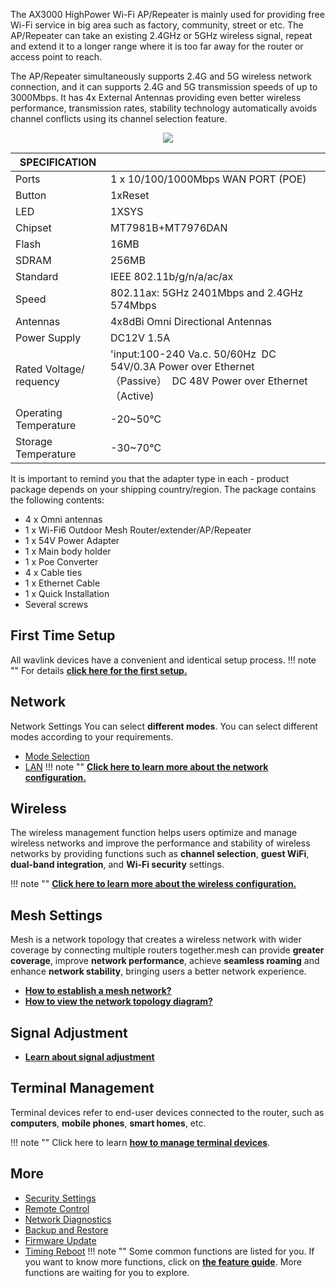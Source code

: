 The AX3000 HighPower Wi-Fi AP/Repeater is mainly used for providing free Wi-Fi service in big area such as factory, community, street or etc. The AP/Repeater can take an existing 2.4GHz or 5GHz wireless signal, repeat and extend it to a longer range where it is too far away for the router or access point to reach. 

The AP/Repeater simultaneously supports 2.4G and 5G wireless network connection, and it can supports 2.4G and 5G transmission speeds of up to 3000Mbps. It has 4x External Antennas providing even better wireless performance, transmission rates, stability technology automatically avoids channel conflicts using its channel selection feature.


<div style="text-align: center;">
    <img class="boxshadow" src="/images/573hp3.png">
</div>


| SPECIFICATION |											   | 
| ------------ | -------------------------------------------- |  
| Ports         | 1 x 10/100/1000Mbps WAN PORT (POE)  | 
| Button	    | 1xReset     | 
| LED	        | 1XSYS   | 
| Chipset		| MT7981B+MT7976DAN			   |
| Flash			| 16MB |
| SDRAM			| 256MB |
| Standard		| IEEE 802.11b/g/n/a/ac/ax |
| Speed | 802.11ax: 5GHz 2401Mbps and 2.4GHz 574Mbps |
| Antennas | 4x8dBi Omni Directional Antennas |
| Power Supply | DC12V 1.5A |
| Rated Voltage/ requency | 'input:100-240 Va.c. 50/60Hz&nbsp;&nbsp;DC 54V/0.3A Power over Ethernet（Passive）&nbsp;&nbsp;DC 48V Power over Ethernet（Active) |
| Operating Temperature | -20~50℃ |
| Storage Temperature | -30~70℃ |

It is important to remind you that the adapter type in each - product package depends on your shipping country/region.
The package contains the following contents:

- 4 x Omni antennas                                                                  
- 1 x Wi-Fi6 Outdoor Mesh Router/extender/AP/Repeater        
- 1 x 54V Power Adapter
- 1 x Main body holder                                                                
- 1 x Poe Converter
- 4 x Cable ties                                                                           
- 1 x Ethernet Cable
- 1 x Quick Installation                                                  
- Several screws

## First Time Setup
All wavlink devices have a convenient and identical setup process. 
!!! note ""
	For details __[click here for the first setup.](/FAQ/outdoor_ap_first_time_setup/)__



## Network
Network Settings You can select __different  modes__. You can select different  modes according to your requirements.

- [Mode Selection](/feature_guide/pattern_selection/)
- [LAN](/feature_guide/lan/)
!!! note ""
	__[Click here to learn more about the network configuration.](/feature_guide/pattern_selection/)__


## Wireless
The wireless management function helps users optimize and manage wireless networks and improve the performance and stability of wireless networks by providing functions such as __channel selection__, __guest WiFi__, __dual-band integration__, and __Wi-Fi security__ settings.

!!! note ""
	__[Click here to learn more about the wireless configuration.](/feature_guide/wireless/)__

## Mesh Settings
Mesh is a network topology that creates a wireless network with wider coverage by connecting multiple routers together.mesh can provide __greater coverage__, improve __network performance__, achieve __seamless roaming__ and enhance __network stability__, bringing users a better network experience.

- __[How to establish a mesh network? ](/feature_guide/mesh_network/)__
- __[How to view the network topology diagram?](/feature_guide/mesh_topo/)__

## Signal Adjustment
- __[Learn about signal adjustment](/feature_guide/signal_adjustment/)__
	
## Terminal Management
Terminal devices refer to end-user devices connected to the router, such as __computers__, __mobile phones__, __smart homes__, etc.

!!! note ""
	Click here to learn __[how to manage terminal devices](/feature_guide/terminal/)__.


## More
- [Security Settings](/feature_guide/secure/)
- [Remote Control](/feature_guide/remote_ctrl/)
- [Network Diagnostics](/feature_guide/network_diango/)
- [Backup and Restore](/feature_guide/backup/)
- [Firmware Update](/feature_guide/firmware/)
- [Timing Reboot](/feature_guide/timing_reboot/)
!!! note ""
	Some common functions are listed for you. If you want to know more functions, click on __[the feature guide](/feature_guide/)__. More functions are waiting for you to explore.

 
 











